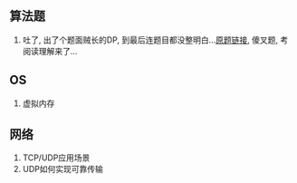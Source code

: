 ## 算法题
1. 吐了, 出了个题面贼长的DP, 到最后连题目都没整明白...[原题链接](https://oj.chdacm.cn/problem.php?id=2023), 傻叉题, 考阅读理解来了...

## OS
 1. 虚拟内存

## 网络
 1. TCP/UDP应用场景
 2. UDP如何实现可靠传输
